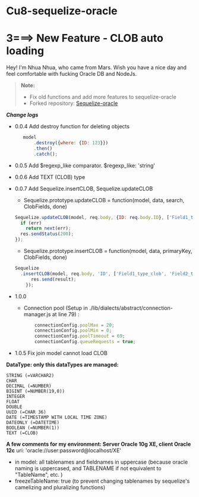**Cu8-sequelize-oracle**
===================

3===> New Feature - CLOB auto loading 
=======

Hey! I'm Nhua Nhua, who came from Mars. Wish you have a nice day and feel comfortable with fucking Oracle DB and NodeJs.


> **Note:**
> - Fix old functions and add more features to sequelize-oracle
> - Forked repository: [Sequelize-oracle](https://github.com/adeo-proxideco/sequelize-oracle)


***_Change logs_***

 - 0.0.4 Add destroy function for deleting objects
 
     ```javascript
        model
            .destroy({where: {ID: 123}})
            .then()
            .catch();
    ```
 - 0.0.5 Add $regexp_like comparator. $regexp_like: 'string'
 - 0.0.6 Add TEXT (CLOB) type
 - 0.0.7 Add Sequelize.insertCLOB, Sequelize.updateCLOB
    - Sequelize.prototype.updateCLOB = function(model, data, search, ClobFields, done)
    ```javascript
    Sequelize.updateCLOB(model, req.body, {ID: req.body.ID}, ['Field1_type_clob', 'Field2_type_clob'], function (err) {
      if (err)
        return next(err);
      res.sendStatus(200);
    });
    ```
    - Sequelize.prototype.insertCLOB = function(model, data, primaryKey, ClobFields, done)
    ```javascript
    Sequelize
      .insertCLOB(model, req.body, 'ID', ['Field1_type_clob', 'Field2_type_clob'], function (err, result) {
          res.send(result);
        });
    ```
 - 1.0.0 
   - Connection pool (Setup in ./lib/dialects/abstract/connection-manager.js at line 79) :
      ```javascript
          connectionConfig.poolMax = 20;
          connectionConfig.poolMin = 0;
          connectionConfig.poolTimeout = 69;
          connectionConfig.queueRequests = true;
      ```
 - 1.0.5 Fix join model cannot load CLOB

**DataType: only this dataTypes are managed:**

    STRING (=VARCHAR2)
    CHAR
    DECIMAL (=NUMBER)
    BIGINT (=NUMBER(19,0))
    INTEGER
    FLOAT
    DOUBLE
    UUID (=CHAR 36)
    DATE (=TIMESTAMP WITH LOCAL TIME ZONE)
    DATEONLY (=DATETIME)
    BOOLEAN (=NUMBER(1))
    TEXT (=CLOB)
    
**A few comments for my environment: Server Oracle 10g XE, client Oracle 12c**
uri: 'oracle://user:password@localhost/XE'

- in model: all tablenames and fieldnames in uppercase (because oracle naming is uppercased, and TABLENAME if not equivalent to "TableName", etc. )
- freezeTableName: true (to prevent changing tablenames by sequelize's camelizing and pluralizing functions)

